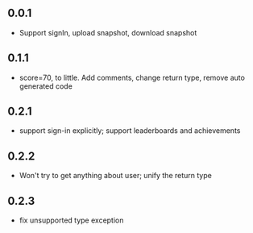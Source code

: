 ## 0.0.1

* Support signIn, upload snapshot, download snapshot

## 0.1.1

* score=70, to little. Add comments, change return type, remove auto generated code

## 0.2.1

* support sign-in explicitly; support leaderboards and achievements

## 0.2.2

* Won't try to get anything about user; unify the return type

## 0.2.3

* fix unsupported type exception